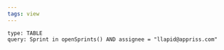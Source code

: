 ```yaml
---
tags: view
---
```

```jira-search
type: TABLE
query: Sprint in openSprints() AND assignee = "llapid@appriss.com"
```

